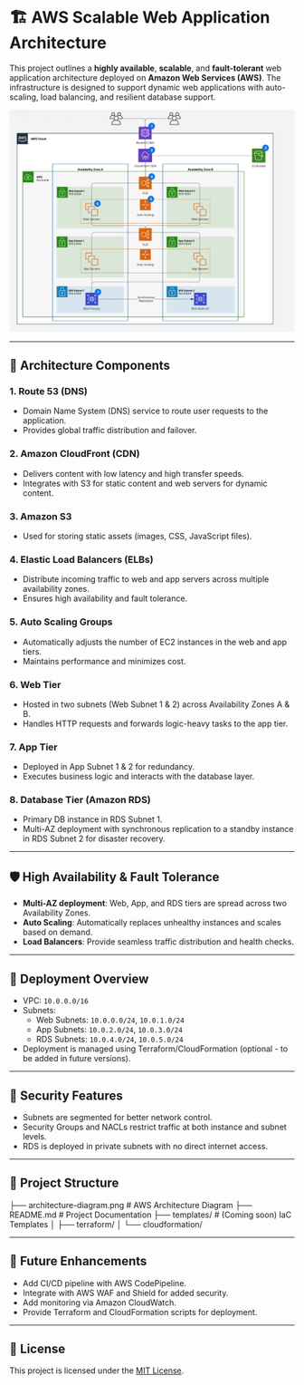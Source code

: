 # 🏗️ AWS Scalable Web Application Architecture

This project outlines a **highly available**, **scalable**, and **fault-tolerant** web application architecture deployed on **Amazon Web Services (AWS)**. The infrastructure is designed to support dynamic web applications with auto-scaling, load balancing, and resilient database support.

![AWS Architecture](./architecture-diagram.png)

---

## 🧰 Architecture Components

### 1. Route 53 (DNS)
- Domain Name System (DNS) service to route user requests to the application.
- Provides global traffic distribution and failover.

### 2. Amazon CloudFront (CDN)
- Delivers content with low latency and high transfer speeds.
- Integrates with S3 for static content and web servers for dynamic content.

### 3. Amazon S3
- Used for storing static assets (images, CSS, JavaScript files).

### 4. Elastic Load Balancers (ELBs)
- Distribute incoming traffic to web and app servers across multiple availability zones.
- Ensures high availability and fault tolerance.

### 5. Auto Scaling Groups
- Automatically adjusts the number of EC2 instances in the web and app tiers.
- Maintains performance and minimizes cost.

### 6. Web Tier
- Hosted in two subnets (Web Subnet 1 & 2) across Availability Zones A & B.
- Handles HTTP requests and forwards logic-heavy tasks to the app tier.

### 7. App Tier
- Deployed in App Subnet 1 & 2 for redundancy.
- Executes business logic and interacts with the database layer.

### 8. Database Tier (Amazon RDS)
- Primary DB instance in RDS Subnet 1.
- Multi-AZ deployment with synchronous replication to a standby instance in RDS Subnet 2 for disaster recovery.

---

## 🛡️ High Availability & Fault Tolerance

- **Multi-AZ deployment**: Web, App, and RDS tiers are spread across two Availability Zones.
- **Auto Scaling**: Automatically replaces unhealthy instances and scales based on demand.
- **Load Balancers**: Provide seamless traffic distribution and health checks.

---

## 🚀 Deployment Overview

- VPC: `10.0.0.0/16`
- Subnets:
  - Web Subnets: `10.0.0.0/24`, `10.0.1.0/24`
  - App Subnets: `10.0.2.0/24`, `10.0.3.0/24`
  - RDS Subnets: `10.0.4.0/24`, `10.0.5.0/24`
- Deployment is managed using Terraform/CloudFormation (optional - to be added in future versions).

---

## 🔐 Security Features

- Subnets are segmented for better network control.
- Security Groups and NACLs restrict traffic at both instance and subnet levels.
- RDS is deployed in private subnets with no direct internet access.

---

## 📁 Project Structure
├── architecture-diagram.png # AWS Architecture Diagram
├── README.md # Project Documentation
├── templates/ # (Coming soon) IaC Templates
│ ├── terraform/
│ └── cloudformation/

---

## 📌 Future Enhancements

- Add CI/CD pipeline with AWS CodePipeline.
- Integrate with AWS WAF and Shield for added security.
- Add monitoring via Amazon CloudWatch.
- Provide Terraform and CloudFormation scripts for deployment.

---

## 📄 License

This project is licensed under the [MIT License](LICENSE).
